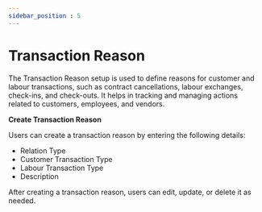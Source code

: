 ```yaml
---
sidebar_position : 5
---
```


# Transaction Reason

The Transaction Reason setup is used to define reasons for customer and labour transactions, such as contract cancellations, labour exchanges, check-ins, and check-outs. It helps in tracking and managing actions related to customers, employees, and vendors.

**Create Transaction Reason**

Users can create a transaction reason by entering the following details:

  - Relation Type
  - Customer Transaction Type
  - Labour Transaction Type
  - Description

After creating a transaction reason, users can edit, update, or delete it as needed.